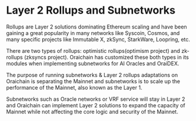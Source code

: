 # Layer 2 Rollups and Subnetworks

Rollups are Layer 2 solutions dominating Ethereum scaling and have been gaining a great popularity in many networks like Syscoin, Cosmos, and many specific projects like Immutable X, zkSync, StarkWare, Loopring, etc.

There are two types of rollups: optimistic rollups(optimism project) and zk-rollups (zksyncs project). Oraichain has customized these both types in its modules when implementing subnetworks for AI Oracles and OraiDEX.&#x20;

The purpose of running subnetworks & Layer 2 rollups adaptations on Oraichain is separating the Mainnet and subnetworks is to scale up the performance of the Mainnet, also known as the Layer 1.

Subnetworks such as Oracle networks or VRF service will stay in Layer 2 and Oraichain can implement Layer 2 solutions to expand the capacity of Mainnet while not affecting the core logic and security of the Mainnet.
